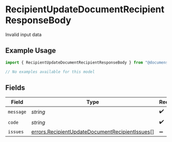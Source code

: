 # RecipientUpdateDocumentRecipientResponseBody

Invalid input data

## Example Usage

```typescript
import { RecipientUpdateDocumentRecipientResponseBody } from "@documenso/sdk-typescript/models/errors";

// No examples available for this model
```

## Fields

| Field                                                                                                            | Type                                                                                                             | Required                                                                                                         | Description                                                                                                      |
| ---------------------------------------------------------------------------------------------------------------- | ---------------------------------------------------------------------------------------------------------------- | ---------------------------------------------------------------------------------------------------------------- | ---------------------------------------------------------------------------------------------------------------- |
| `message`                                                                                                        | *string*                                                                                                         | :heavy_check_mark:                                                                                               | N/A                                                                                                              |
| `code`                                                                                                           | *string*                                                                                                         | :heavy_check_mark:                                                                                               | N/A                                                                                                              |
| `issues`                                                                                                         | [errors.RecipientUpdateDocumentRecipientIssues](../../models/errors/recipientupdatedocumentrecipientissues.md)[] | :heavy_minus_sign:                                                                                               | N/A                                                                                                              |